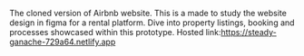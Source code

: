 The cloned version of Airbnb website.
This is a made to study the website design in figma for a rental platform. Dive into property listings, booking and processes showcased within this prototype.
Hosted link:https://steady-ganache-729a64.netlify.app
